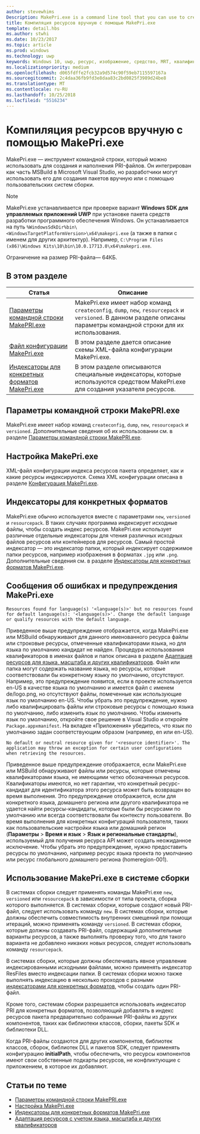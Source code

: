 ```yaml
---
author: stevewhims
Description: MakePri.exe is a command line tool that you can use to create and dump PRI files. It is integrated as part of MSBuild within Microsoft Visual Studio, but it could be useful to you for creating packages manually or with a custom build system.
title: Компиляция ресурсов вручную с помощью MakePri.exe
template: detail.hbs
ms.author: stwhi
ms.date: 10/23/2017
ms.topic: article
ms.prod: windows
ms.technology: uwp
keywords: Windows 10, uwp, ресурс, изображение, средство, MRT, квалификатор
ms.localizationpriority: medium
ms.openlocfilehash: d065fdffe2fcb32a9d574c90f59eb7115597167a
ms.sourcegitcommit: 2c4daa36fb9fd3e8daa83c2bd0825f3989d24be8
ms.translationtype: MT
ms.contentlocale: ru-RU
ms.lasthandoff: 10/25/2018
ms.locfileid: "5516234"
---
```

# <a name="compile-resources-manually-with-makepriexe"></a>Компиляция ресурсов вручную с помощью MakePri.exe

MakePri.exe — инструмент командной строки, который можно использовать для создания и наполнения PRI-файлов. Он интегрирован как часть MSBuild в Microsoft Visual Studio, но разработчики могут использовать его для создания пакетов вручную или с помощью пользовательских систем сборки.

> [!NOTE]
> MakePri.exe устанавливается при проверке вариант **Windows SDK для управляемых приложений UWP** при установке пакета средств разработки программного обеспечения Windows. Он устанавливается на путь `%WindowsSdkDir%bin\<WindowsTargetPlatformVersion>\x64\makepri.exe` (а также в папки с именем для других архитектур). Например, `C:\Program Files (x86)\Windows Kits\10\bin\10.0.17713.0\x64\makepri.exe`.

Ограничение на размер PRI-файла— 64КБ.

## <a name="in-this-section"></a>В этом разделе
|Статья|Описание|
|-|-|
| [Параметры командной строки MakePRI.exe](makepri-exe-command-options.md) | MakePri.exe имеет набор команд `createconfig`, `dump`, `new`, `resourcepack` и `versioned`. В данном разделе описаны параметры командной строки для их использования. |
| [Файл конфигурации MakePri.exe](makepri-exe-configuration.md) | В этом разделе дается описание схемы XML-файла конфигурации MakePri.exe. |
| [Индексаторы для конкретных форматов MakePri.exe](makepri-exe-format-specific-indexers.md) | В этом разделе описываются специальные индексаторы, которые используются средством MakePri.exe для создания указателя ресурсов. |

## <a name="makepriexe-command-line-options"></a>Параметры командной строки MakePRI.exe

MakePri.exe имеет набор команд `createconfig`, `dump`, `new`, `resourcepack` и `versioned`. Дополнительные сведения об их использовании см. в разделе [Параметры командной строки MakePRI.exe](makepri-exe-command-options.md).

## <a name="makepriexe-configuration"></a>Настройка MakePri.exe

XML-файл конфигурации индекса ресурсов пакета определяет, как и какие ресурсы индексируются. Схема XML конфигурации описана в разделе [Конфигурация MakePri.exe](makepri-exe-configuration.md).

## <a name="format-specific-indexers"></a>Индексаторы для конкретных форматов

MakePri.exe обычно используется вместе с параметрами `new`, `versioned` и `resourcepack`. В таких случаях программа индексирует исходные файлы, чтобы создать индекс ресурсов. MakePri.exe использует различные отдельные индексаторы для чтения различных исходных файлов ресурсов или контейнеров для ресурсов. Самый простой индексатор — это индексатор папки, который индексирует содержимое папки ресурсов, например изображения в форматах `.jpg` или `.png`. Дополнительные сведения см. в разделе [Индексаторы для конкретных форматов MakePri.exe](makepri-exe-format-specific-indexers.md).

## <a name="makepriexe-warnings-and-error-messages"></a>Сообщения об ошибках и предупреждения MakePri.exe

```
Resources found for language(s) '<language(s)>' but no resources found for default language(s): '<language(s)>'. Change the default language or qualify resources with the default language.
```

Приведенное выше предупреждение отображается, когда MakePri.exe или MSBuild обнаруживают для данного именованного ресурса файлы или строковые ресурсы, отмеченные квалификаторами языка, но для языка по умолчанию кандидат не найден. Процедура использования квалификаторов в именах файлов и папок описана в разделе [Адаптация ресурсов для языка, масштаба и других квалификаторов](tailor-resources-lang-scale-contrast.md). Файл или папка могут содержать название языка, но ресурсы, которые соответствовали бы конкретному языку по умолчанию, отсутствуют. Например, это предупреждение появится, если в проекте используется en-US в качестве языка по умолчанию и имеется файл с именем de/logo.png, но отсутствуют файлы, помеченные как использующие язык по умолчанию en-US. Чтобы убрать это предупреждение, нужно либо квалифицировать файлы или строковые ресурсы с помощью языка по умолчанию, либо изменить язык по умолчанию. Чтобы изменить язык по умолчанию, откройте свое решение в Visual Studio и откройте `Package.appxmanifest`. На вкладке «Приложения» убедитесь, что язык по умолчанию задан соответствующим образом (например, en или en-US).

```
No default or neutral resource given for '<resource identifier>'. The application may throw an exception for certain user configurations when retrieving the resources.
```

Приведенное выше предупреждение отображается, если MakePri.exe или MSBuild обнаруживают файлы или ресурсы, которые отмечены квалификаторами языка, не имеющими четко обозначенных ресурсов. Квалификаторы имеются, но нет гарантии, что конкретный ресурс-кандидат для идентификатора этого ресурса может быть возвращен во время выполнения. Это предупреждение отображается, если для конкретного языка, домашнего региона или другого квалификатора не удается найти ресурсы-кандидаты, которые были бы ресурсами по умолчанию или всегда соответствовали бы контексту пользователя. Во время выполнения для конкретных конфигураций пользователя, таких как пользовательские настройки языка или домашний регион (**Параметры** > **Время и язык** > **Язык и региональные стандарты**), используемый для получения ресурса API может создать неожиданное исключение. Чтобы убрать это предупреждение, нужно предоставить ресурсы по умолчанию, например ресурс языка проекта по умолчанию или ресурс глобального домашнего региона (homeregion-001).

## <a name="using-makepriexe-in-a-build-system"></a>Использование MakePri.exe в системе сборки

В системах сборки следует применять команды MakePri.exe `new`, `versioned` или `resourcepack` в зависимости от типа проекта, сборка которого выполняется. В системах сборки, которые создают новый PRI-файл, следует использовать команду `new`. В системах сборки, которые должны обеспечить совместимость внутренних смещений при помощи итераций, можно применять команду `versioned`. В системах сборки, которые должны создавать PRI-файл, содержащий дополнительные варианты ресурсов, а также выполнять проверку того, что для такого варианта не добавлено никаких новых ресурсов, следует использовать команду `resourcepack`.

В системах сборки, которые должны обеспечивать явное управление индексированными исходными файлами, можно применять индексатор ResFiles вместо индексации папки. В системах сборки можно также выполнять индексацию в несколько проходов с разными [индексаторами для конкретных форматов](makepri-exe-format-specific-indexers.md), чтобы создать один PRI-файл.

Кроме того, системам сборки разрешается использовать индексатор PRI для конкретных форматов, позволяющий добавлять в индекс ресурсов пакета предварительно собранные PRI-файлы из других компонентов, таких как библиотеки классов, сборки, пакеты SDK и библиотеки DLL.

Когда PRI-файлы создаются для других компонентов, библиотек классов, сборок, библиотек DLL и пакетов SDK, следует применять конфигурацию **initialPath**, чтобы обеспечить, что ресурсы компонентов имеют свои собственные подкарты ресурсов, не конфликтующие с приложением, в которое их добавляют.

## <a name="related-topics"></a>Статьи по теме
* [Параметры командной строки MakePRI.exe](makepri-exe-command-options.md)
* [Настройка MakePri.exe](makepri-exe-configuration.md)
* [Индексаторы для конкретных форматов MakePri.exe](makepri-exe-format-specific-indexers.md)
* [Адаптация ресурсов с учетом языка, масштаба и других квалификаторов](tailor-resources-lang-scale-contrast.md)
